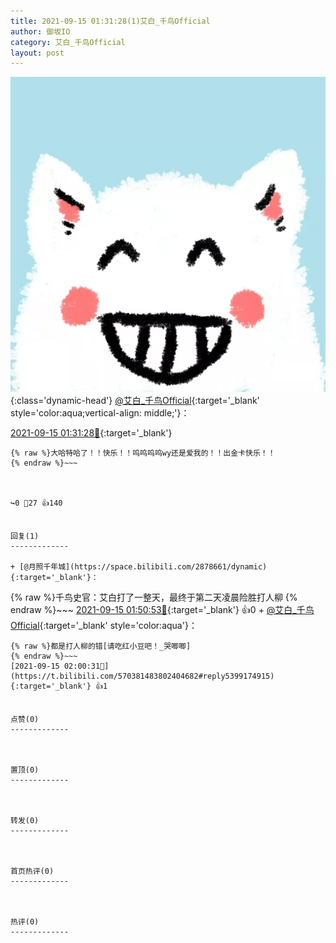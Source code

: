 ```yaml
---
title: 2021-09-15 01:31:28(1)艾白_千鸟Official
author: 御坂IO
category: 艾白_千鸟Official
layout: post
---
```


![img](/images/9ae8b9445fd0665cc014d9080156a45271be73c6.jpg){:class='dynamic-head'}
[@艾白_千鸟Official](https://space.bilibili.com/334537711/dynamic){:target='_blank' style='color:aqua;vertical-align: middle;'}：

[2021-09-15 01:31:28🔗](https://t.bilibili.com/570381483802404682){:target='_blank'}

~~~
{% raw %}大哈特哈了！！快乐！！呜呜呜呜wy还是爱我的！！出金卡快乐！！
{% endraw %}~~~



↪️0 💬27 👍140


回复(1)
-------------

+ [@月照千年城](https://space.bilibili.com/2878661/dynamic){:target='_blank'}：
~~~
{% raw %}千鸟史官：艾白打了一整天，最终于第二天凌晨险胜打人柳
{% endraw %}~~~
[2021-09-15 01:50:53🔗](https://t.bilibili.com/570381483802404682#reply5399149343){:target='_blank'} 👍0
    + [@艾白_千鸟Official](https://space.bilibili.com/334537711/dynamic){:target='_blank' style='color:aqua'}：
~~~
{% raw %}都是打人柳的错[请吃红小豆吧！_哭唧唧]
{% endraw %}~~~
[2021-09-15 02:00:31🔗](https://t.bilibili.com/570381483802404682#reply5399174915){:target='_blank'} 👍1


点赞(0)
-------------



置顶(0)
-------------



转发(0)
-------------



首页热评(0)
-------------



热评(0)
-------------



